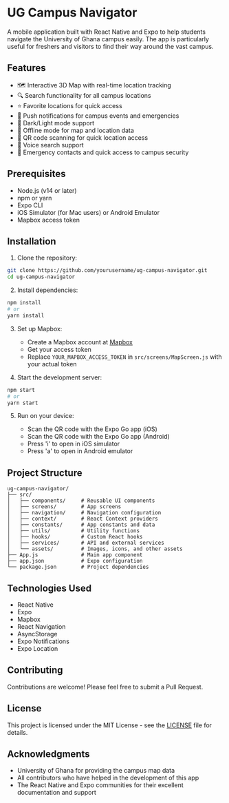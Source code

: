 # UG Campus Navigator

A mobile application built with React Native and Expo to help students navigate the University of Ghana campus easily. The app is particularly useful for freshers and visitors to find their way around the vast campus.

## Features

- 🗺️ Interactive 3D Map with real-time location tracking
- 🔍 Search functionality for all campus locations
- ⭐ Favorite locations for quick access
- 🔔 Push notifications for campus events and emergencies
- 🌙 Dark/Light mode support
- 📱 Offline mode for map and location data
- 🎯 QR code scanning for quick location access
- 🎤 Voice search support
- 🚨 Emergency contacts and quick access to campus security

## Prerequisites

- Node.js (v14 or later)
- npm or yarn
- Expo CLI
- iOS Simulator (for Mac users) or Android Emulator
- Mapbox access token

## Installation

1. Clone the repository:

```bash
git clone https://github.com/yourusername/ug-campus-navigator.git
cd ug-campus-navigator
```

2. Install dependencies:

```bash
npm install
# or
yarn install
```

3. Set up Mapbox:

   - Create a Mapbox account at [Mapbox](https://www.mapbox.com/)
   - Get your access token
   - Replace `YOUR_MAPBOX_ACCESS_TOKEN` in `src/screens/MapScreen.js` with your actual token

4. Start the development server:

```bash
npm start
# or
yarn start
```

5. Run on your device:

   - Scan the QR code with the Expo Go app (iOS)
   - Scan the QR code with the Expo Go app (Android)
   - Press 'i' to open in iOS simulator
   - Press 'a' to open in Android emulator

## Project Structure

```
ug-campus-navigator/
├── src/
│   ├── components/     # Reusable UI components
│   ├── screens/        # App screens
│   ├── navigation/     # Navigation configuration
│   ├── context/        # React Context providers
│   ├── constants/      # App constants and data
│   ├── utils/          # Utility functions
│   ├── hooks/          # Custom React hooks
│   ├── services/       # API and external services
│   └── assets/         # Images, icons, and other assets
├── App.js              # Main app component
├── app.json            # Expo configuration
└── package.json        # Project dependencies
```

## Technologies Used

- React Native
- Expo
- Mapbox
- React Navigation
- AsyncStorage
- Expo Notifications
- Expo Location

## Contributing

Contributions are welcome! Please feel free to submit a Pull Request.

## License

This project is licensed under the MIT License - see the [LICENSE](LICENSE) file for details.

## Acknowledgments

- University of Ghana for providing the campus map data
- All contributors who have helped in the development of this app
- The React Native and Expo communities for their excellent documentation and support
